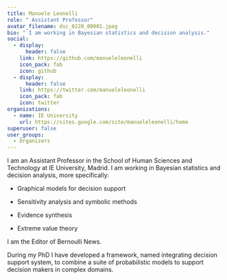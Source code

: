 ```yaml
---
title: Manuele Leonelli
role: " Assistant Professor"
avatar_filename: dsc_0220_00001.jpeg
bio: " I am working in Bayesian statistics and decision analysis."
social:
  - display:
      header: false
    link: https://github.com/manueleleonelli
    icon_pack: fab
    icon: github
  - display:
      header: false
    link: https://twitter.com/manueleleonelli
    icon_pack: fab
    icon: twitter
organizations:
  - name: IE University
    url: https://sites.google.com/site/manueleleonelli/home
superuser: false
user_groups:
  - Organizers
---
```

I am an Assistant Professor in the School of Human Sciences and Technology at IE University, Madrid. I am working in Bayesian statistics and decision analysis, more specifically:

* Graphical models for decision support

* Sensitivity analysis and symbolic methods

* Evidence synthesis

* Extreme value theory

I am the Editor of Bernoulli News.

During my PhD I have developed a framework, named integrating decision support system, to combine a suite of probabilistic models to support decision makers in complex domains.